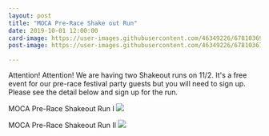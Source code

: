 ```yaml
---
layout: post
title: "MOCA Pre-Race Shake out Run"
date: 2019-10-01 12:00:00
card-image: https://user-images.githubusercontent.com/46349226/67810369-dcd8fd00-fa70-11e9-91f0-1fc3b665310c.jpg
post-image: https://user-images.githubusercontent.com/46349226/67810367-dcd8fd00-fa70-11e9-96bb-9a2b5d24ef65.jpg

---
```


Attention! Attention! We are having two Shakeout runs on 11/2. It's a free event for our pre-race festival party guests but you will need to sign up.
Please see the detail below and sign up for the run.
<!--more-->
MOCA Pre-Race Shakeout Run I
<img src="https://user-images.githubusercontent.com/46349226/67811170-8ec4f900-fa72-11e9-928a-03ba6d810b46.PNG">


MOCA Pre-Race Shakeout Run II
<img src="https://user-images.githubusercontent.com/46349226/67811169-8ec4f900-fa72-11e9-820c-81a32966a9f8.PNG">
